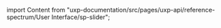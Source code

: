 
import Content from "uxp-documentation/src/pages/uxp-api/reference-spectrum/User Interface/sp-slider";

<Content query="product=photoshop"/>
